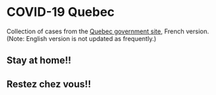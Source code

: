# COVID-19 Quebec
Collection of cases from the [Quebec government site](https://www.quebec.ca/sante/problemes-de-sante/a-z/coronavirus-2019/situation-coronavirus-quebec/), French version. (Note: English version is not updated as frequently.)

## Stay at home!!
## Restez chez vous!!